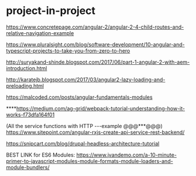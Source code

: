 # project-in-project

https://www.concretepage.com/angular-2/angular-2-4-child-routes-and-relative-navigation-example

https://www.pluralsight.com/blog/software-development/10-angular-and-typescript-projects-to-take-you-from-zero-to-hero

http://suryakand-shinde.blogspot.com/2017/06/part-1-angular-2-with-aem-introduction.html

http://karatejb.blogspot.com/2017/03/angular2-lazy-loading-and-preloading.html

https://malcoded.com/posts/angular-fundamentals-modules

****https://medium.com/ag-grid/webpack-tutorial-understanding-how-it-works-f73dfa164f01



(All the service functions with HTTP ---example @@@***@@@) 
https://www.sitepoint.com/angular-rxjs-create-api-service-rest-backend/


https://snipcart.com/blog/drupal-headless-architecture-tutorial


BEST LINK for ES6 Modules:
https://www.jvandemo.com/a-10-minute-primer-to-javascript-modules-module-formats-module-loaders-and-module-bundlers/
